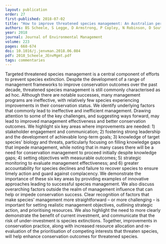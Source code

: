 ```yaml
---
layout: publication
order: 27
first-published: 2018-07-02
title: "How to improve threatened species management: An Australian perspective."
authors: BS Scheele, S Legge, D Armstrong, P Copley, N Robinson, D Southwell, <b>MJ Westgate</b> & DB Lindenmayer
year: 2018
journal: Journal of Environmental Management
volume: 223
pages: 668-674
doi: 10.1016/j.jenvman.2018.06.084
pdf: 2018_Scheele_JEnvMgmt.pdf
tags: commentaries
---
```

Targeted threatened species management is a central component of efforts to prevent species extinction. Despite the development of a range of management frameworks to improve conservation outcomes over the past decade, threatened species management is still commonly characterised as ad hoc. Although there are notable successes, many management programs are ineffective, with relatively few species experiencing improvements in their conservation status. We identify underlying factors that commonly lead to ineffective and inefficient management. Drawing attention to some of the key challenges, and suggesting ways forward, may lead to improved management effectiveness and better conservation outcomes. We highlight six key areas where improvements are needed: 1) stakeholder engagement and communication; 2) fostering strong leadership and the development of achievable long-term goals; 3) knowledge of target species' biology and threats, particularly focusing on filling knowledge gaps that impede management, while noting that in many cases there will be a need for conservation management to proceed initially despite knowledge gaps; 4) setting objectives with measurable outcomes; 5) strategic monitoring to evaluate management effectiveness; and 6) greater accountability for species declines and failure to recover species to ensure timely action and guard against complacency. We demonstrate the importance of these six key areas by providing examples of innovative approaches leading to successful species management. We also discuss overarching factors outside the realm of management influence that can help or impede conservation success. Clear recognition of factors that make species' management more straightforward – or more challenging – is important for setting realistic management objectives, outlining strategic action, and prioritising resources. We also highlight the need to more clearly demonstrate the benefit of current investment, and communicate that the risk of under-investment is species extinctions. Together, improvements in conservation practice, along with increased resource allocation and re-evaluation of the prioritisation of competing interests that threaten species, will help enhance conservation outcomes for threatened species.